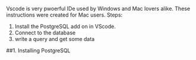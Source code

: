 


Vscode is very pwoerful IDe used by Windows and Mac lovers alike. These instructions were created for Mac users. 
Steps:
1. Install the PostgreSQL add on in VScode.
2. Connect to the database
3. write a query and get some data

##1. Installing PostgreSQL

<!--stackedit_data:
eyJoaXN0b3J5IjpbLTE2MDUyMzIxNzNdfQ==
-->